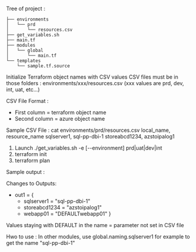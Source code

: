 
Tree of project :
```
├── environments
│   └── prd
│       └── resources.csv
├── get_variables.sh
├── main.tf
├── modules
│   └── global
│       └── main.tf
└── templates
    └── sample.tf.source
```
Initialize Terraform object names with CSV values
CSV files must be in those folders : environments/xxx/resources.csv  (xxx values are prd, dev, int, uat, etc...)

CSV File Format :
- First column = terraform object name
- Second column = azure object name

Sample CSV File : cat environments/prd/resources.csv
local_name, resource_name
sqlserver1, sql-pp-dbi-1
storeabcd1234, azstoipalog1

1) Launch ./get_variables.sh -e [--environment] prd|uat|dev|int
2) terraform init
3) terraform plan

Sample output :

Changes to Outputs:
  + out1 = {
      + sqlserver1    = "sql-pp-dbi-1"
      + storeabcd1234 = "azstoipalog1"
      + webapp01      = "DEFAULTwebapp01"
    }

Values staying with DEFAULT in the name = parameter not set in CSV file

Hwo to use : In other modules, use global.naming.sqlserver1 for example to get the name "sql-pp-dbi-1"
